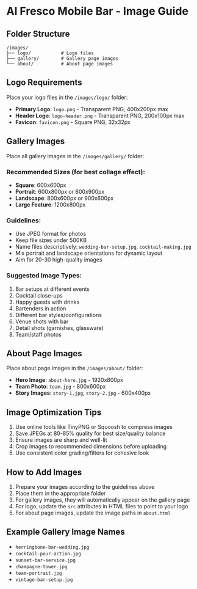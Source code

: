 # Al Fresco Mobile Bar - Image Guide

## Folder Structure

```
/images/
├── logo/           # Logo files
├── gallery/        # Gallery page images
└── about/          # About page images
```

## Logo Requirements

Place your logo files in the `/images/logo/` folder:

- **Primary Logo**: `logo.png` - Transparent PNG, 400x200px max
- **Header Logo**: `logo-header.png` - Transparent PNG, 200x100px max
- **Favicon**: `favicon.png` - Square PNG, 32x32px

## Gallery Images

Place all gallery images in the `/images/gallery/` folder:

### Recommended Sizes (for best collage effect):
- **Square**: 600x600px
- **Portrait**: 600x800px or 600x900px
- **Landscape**: 800x600px or 900x600px
- **Large Feature**: 1200x800px

### Guidelines:
- Use JPEG format for photos
- Keep file sizes under 500KB
- Name files descriptively: `wedding-bar-setup.jpg`, `cocktail-making.jpg`
- Mix portrait and landscape orientations for dynamic layout
- Aim for 20-30 high-quality images

### Suggested Image Types:
1. Bar setups at different events
2. Cocktail close-ups
3. Happy guests with drinks
4. Bartenders in action
5. Different bar styles/configurations
6. Venue shots with bar
7. Detail shots (garnishes, glassware)
8. Team/staff photos

## About Page Images

Place about page images in the `/images/about/` folder:

- **Hero Image**: `about-hero.jpg` - 1920x800px
- **Team Photo**: `team.jpg` - 800x600px
- **Story Images**: `story-1.jpg`, `story-2.jpg` - 600x400px

## Image Optimization Tips

1. Use online tools like TinyPNG or Squoosh to compress images
2. Save JPEGs at 80-85% quality for best size/quality balance
3. Ensure images are sharp and well-lit
4. Crop images to recommended dimensions before uploading
5. Use consistent color grading/filters for cohesive look

## How to Add Images

1. Prepare your images according to the guidelines above
2. Place them in the appropriate folder
3. For gallery images, they will automatically appear on the gallery page
4. For logo, update the `src` attributes in HTML files to point to your logo
5. For about page images, update the image paths in `about.html`

## Example Gallery Image Names
- `herringbone-bar-wedding.jpg`
- `cocktail-pour-action.jpg`
- `sunset-bar-service.jpg`
- `champagne-tower.jpg`
- `team-portrait.jpg`
- `vintage-bar-setup.jpg`